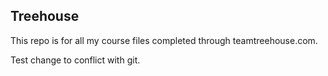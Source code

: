 ## Treehouse

This repo is for all my course files completed through teamtreehouse.com.

Test change to conflict with git.
